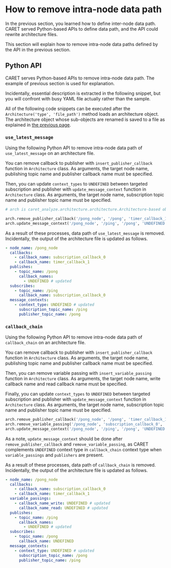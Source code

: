 # How to remove intra-node data path

In the previous section, you learned how to define inter-node data path.
CARET served Python-based APIs to define data path, and the API could rewrite architecture files.

This section will explain how to remove intra-node data paths defined by the API in the previous section.

## Python API

CARET serves Python-based APIs to remove intra-node data path. The example of previous section is used for explanation.

Incidentally, essential description is extracted in the following snippet, but you will confront with busy YAML file actually rather than the sample.

All of the following code snippets can be executed after the `Architecture('type', 'file_path')` method loads an architecture object.
The architecture object whose sub-objects are renamed is saved to a file as explained in [the previous page](./load_and_save.md#save).

### `use_latest_message`

Using the following Python API to remove intra-node data path of `use_latest_message` on an architecture file.

You can remove callback to publisher with `insert_publisher_callback` function in `Architecture` class.
As arguments, the target node name, publishing topic name and publisher callback name must be specified.

Then, you can update `context_types` to `UNDEFINED` between targeted subscription and publisher with `update_message_context` function in `Architecture` class.
As arguments, the target node name, subscription topic name and publisher topic name must be specified.

```python
# arch is caret_analyze.architecture.architecture.Architecture-based object

arch.remove_publisher_callback('/pong_node', '/pong', 'timer_callback_1')
arch.update_message_context('/pong_node', '/ping', '/pong', 'UNDEFINED')
```

As a result of these processes, data path of `use_latest_message` is removed.
Incidentally, the output of the architecture file is updated as follows.

```yml
- node_name: /pong_node
  callbacks:
    - callback_name: subscription_callback_0
    - callback_name: timer_callback_1
  publishes:
    - topic_name: /pong
      callback_names:
        - UNDEFINED # updated
  subscribes:
    - topic_name: /ping
      callback_name: subscription_callback_0
  message_contexts:
    - context_type: UNDEFINED # updated
      subscription_topic_name: /ping
      publisher_topic_name: /pong
```

### `callback_chain`

Using the following Python API to remove intra-node data path of `callback_chain` on an architecture file.

You can remove callback to publisher with `insert_publisher_callback` function in `Architecture` class.
As arguments, the target node name, publishing topic name and publisher callback name must be specified.

Then, you can remove variable passing with `insert_variable_passing` function in `Architecture` class.
As arguments, the target node name, write callback name and read callback name must be specified.

Finally, you can update `context_types` to `UNDEFINED` between targeted subscription and publisher with `update_message_context` function in `Architecture` class.
As arguments, the target node name, subscription topic name and publisher topic name must be specified.

```python
arch.remove_publisher_callback('/pong_node', '/pong', 'timer_callback_1')
arch.remove_variable_passing('/pong_node', 'subscription_callback_0', 'timer_callback_1')
arch.update_message_context('/pong_node', '/ping', '/pong', 'UNDEFINED')
```

As a note, `update_message_context` should be done after `remove_publisher_callback` and `remove_variable_passing`, as CARET complements `UNDEFINED` context type in `callback_chain` context type when `variable_passings` and `publishers` are present.

As a result of these processes, data path of `callback_chain` is removed.
Incidentally, the output of the architecture file is updated as follows.

```yml
- node_name: /pong_node
  callbacks:
    - callback_name: subscription_callback_0
    - callback_name: timer_callback_1
  variable_passings:
    - callback_name_write: UNDEFINED # updated
      callback_name_read: UNDEFINED # updated
  publishes:
    - topic_name: /ping
      callback_names:
        - UNDEFINED # updated
  subscribes:
    - topic_name: /pong
      callback_name: UNDEFINED
  message_contexts:
    - context_type: UNDEFINED # updated
      subscription_topic_name: /pong
      publisher_topic_name: /ping
```
